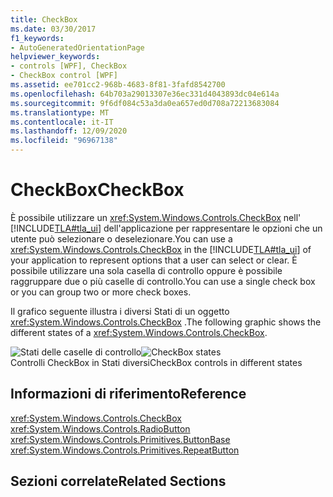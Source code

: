 ```yaml
---
title: CheckBox
ms.date: 03/30/2017
f1_keywords:
- AutoGeneratedOrientationPage
helpviewer_keywords:
- controls [WPF], CheckBox
- CheckBox control [WPF]
ms.assetid: ee701cc2-968b-4683-8f81-3fafd8542700
ms.openlocfilehash: 64b703a29013307e36ec331d4043893dc04e614a
ms.sourcegitcommit: 9f6df084c53a3da0ea657ed0d708a72213683084
ms.translationtype: MT
ms.contentlocale: it-IT
ms.lasthandoff: 12/09/2020
ms.locfileid: "96967138"
---
```

# <a name="checkbox"></a><span data-ttu-id="a18d2-102">CheckBox</span><span class="sxs-lookup"><span data-stu-id="a18d2-102">CheckBox</span></span>
<span data-ttu-id="a18d2-103">È possibile utilizzare un <xref:System.Windows.Controls.CheckBox> nell' [!INCLUDE[TLA#tla_ui](../../../includes/tlasharptla-ui-md.md)] dell'applicazione per rappresentare le opzioni che un utente può selezionare o deselezionare.</span><span class="sxs-lookup"><span data-stu-id="a18d2-103">You can use a <xref:System.Windows.Controls.CheckBox> in the [!INCLUDE[TLA#tla_ui](../../../includes/tlasharptla-ui-md.md)] of your application to represent options that a user can select or clear.</span></span> <span data-ttu-id="a18d2-104">È possibile utilizzare una sola casella di controllo oppure è possibile raggruppare due o più caselle di controllo.</span><span class="sxs-lookup"><span data-stu-id="a18d2-104">You can use a single check box or you can group two or more check boxes.</span></span>  
  
 <span data-ttu-id="a18d2-105">Il grafico seguente illustra i diversi Stati di un oggetto <xref:System.Windows.Controls.CheckBox> .</span><span class="sxs-lookup"><span data-stu-id="a18d2-105">The following graphic shows the different states of a <xref:System.Windows.Controls.CheckBox>.</span></span>  
  
 <span data-ttu-id="a18d2-106">![Stati delle caselle di controllo](./media/ss-ctl-checkbox.png "SS_CTL_checkbox")</span><span class="sxs-lookup"><span data-stu-id="a18d2-106">![CheckBox states](./media/ss-ctl-checkbox.png "SS_CTL_checkbox")</span></span>  
<span data-ttu-id="a18d2-107">Controlli CheckBox in Stati diversi</span><span class="sxs-lookup"><span data-stu-id="a18d2-107">CheckBox controls in different states</span></span>  
  
## <a name="reference"></a><span data-ttu-id="a18d2-108">Informazioni di riferimento</span><span class="sxs-lookup"><span data-stu-id="a18d2-108">Reference</span></span>  
 <xref:System.Windows.Controls.CheckBox>  
  <xref:System.Windows.Controls.RadioButton>  
  <xref:System.Windows.Controls.Primitives.ButtonBase>  
  <xref:System.Windows.Controls.Primitives.RepeatButton>  
  
## <a name="related-sections"></a><span data-ttu-id="a18d2-109">Sezioni correlate</span><span class="sxs-lookup"><span data-stu-id="a18d2-109">Related Sections</span></span>
